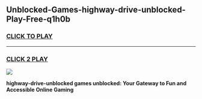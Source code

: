 
## Unblocked-Games-highway-drive-unblocked-Play-Free-q1h0b
<h3>
<a href="https://premium76.site?title=highway-drive-unblocked&ref=12A">CLICK TO PLAY</a></h3>
<hr>

<h3>
<a href="https://premium76.site?title=highway-drive-unblocked&ref=12A">CLICK 2 PLAY</a>
  
</h3>

<a href="https://premium76.site?title=highway-drive-unblocked&ref=12A"><img src="https://clearcache.store/games.png"></a>


**highway-drive-unblocked games unblocked: Your Gateway to Fun and Accessible Online Gaming**
